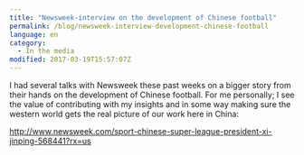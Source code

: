 ```yaml
---
title: "Newsweek-interview on the development of Chinese football"
permalink: /blog/newsweek-interview-development-chinese-football
language: en
category:
  - In the media
modified: 2017-03-19T15:57:07Z
---
```


I had several talks with Newsweek these past weeks on a bigger story from their hands on the development of Chinese football. For me personally; I see the value of contributing with my insights and in some way making sure the western world gets the real picture of our work here in China:

<http://www.newsweek.com/sport-chinese-super-league-president-xi-jinping-568441?rx=us>
